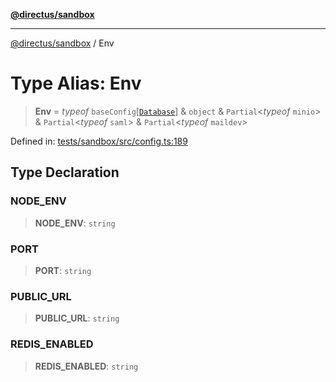 [**@directus/sandbox**](../README.md)

***

[@directus/sandbox](../globals.md) / Env

# Type Alias: Env

> **Env** = *typeof* `baseConfig`\[[`Database`](Database.md)\] & `object` & `Partial`\<*typeof* `minio`\> & `Partial`\<*typeof* `saml`\> & `Partial`\<*typeof* `maildev`\>

Defined in: [tests/sandbox/src/config.ts:189](https://github.com/directus/directus/blob/be7bd2f6c7ad4fe1677be3eefcabacd0f25edd47/tests/sandbox/src/config.ts#L189)

## Type Declaration

### NODE\_ENV

> **NODE\_ENV**: `string`

### PORT

> **PORT**: `string`

### PUBLIC\_URL

> **PUBLIC\_URL**: `string`

### REDIS\_ENABLED

> **REDIS\_ENABLED**: `string`
